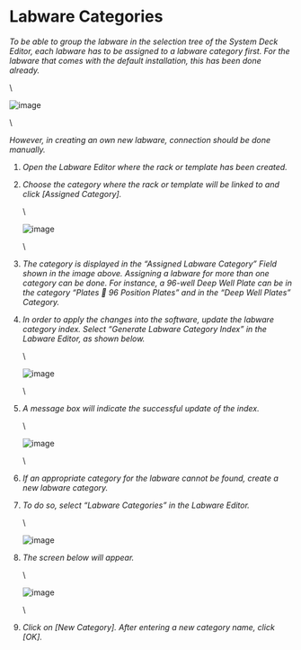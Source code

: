 # Labware Categories

_To be able to group the labware in the selection tree of the System Deck Editor, each labware has to be assigned to a labware category first. For the labware that comes with the default installation, this has been done already._

\


![image](../../.gitbook/assets/Image\_519.jpg)

\


_However, in creating an own new labware, connection should be done manually._

1. _Open the Labware Editor where the rack or template has been created._
2.  _Choose the category where the rack or template will be linked to and click \[Assigned Category]._

    \


    ![image](../../.gitbook/assets/Image\_520.jpg)

    \

3. _The category is displayed in the “Assigned Labware Category” Field shown in the image above. Assigning a labware for more than one category can be done. For instance, a 96-well Deep Well Plate can be in the category “Plates  96 Position Plates” and in the “Deep Well Plates” Category._
4.  _In order to apply the changes into the software, update the labware category index. Select “Generate Labware Category Index” in the Labware Editor, as shown below._

    \


    ![image](../../.gitbook/assets/Image\_521.jpg)

    \

5.  _A message box will indicate the successful update of the index._

    \


    ![image](../../.gitbook/assets/Image\_522.jpg)

    \

6. _If an appropriate category for the labware cannot be found, create a new labware category._
7.  _To do so, select “Labware Categories” in the Labware Editor._

    \


    ![image](../../.gitbook/assets/Image\_523.png)
8.  _The screen below will appear._

    \


    ![image](../../.gitbook/assets/Image\_524.jpg)

    \

9. _Click on \[New Category]. After entering a new category name, click \[OK]._

